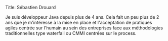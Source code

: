 Title: Sébastien Drouard

Je suis développeur Java depuis plus de 4 ans.
Cela fait un peu plus de 2 ans que je m'intéresse à la mise en place et l'acceptation de pratiques agiles centrée sur l'humain au sein des entreprises face aux méthodologies traditionnelles type waterfall ou CMMI centrées sur le process.
